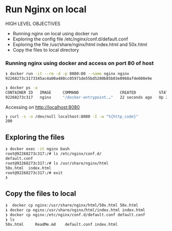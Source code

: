 # Run Nginx on local 

HIGH LEVEL OBJECTIVES 
- Running nginx on local using docker run
- Exploring the config file /etc/nginx/conf.d/default.conf
- Exploring the file /usr/share/nginx/html index.html and 50x.html
- Copy the files to local directory

### Running nginx using docker and access on port 80 of host

```bash
❯ docker run -it --rm -d -p 8080:80 --name nginx nginx
92268273c3173345ac4a00a480cc05971de55bd5280b85b03e0968af4e600e9e

❯ docker ps -a                                        
CONTAINER ID   IMAGE     COMMAND                  CREATED          STATUS          PORTS                  NAMES
92268273c317   nginx     "/docker-entrypoint.…"   22 seconds ago   Up 21 seconds   0.0.0.0:8080->80/tcp   nginx
```

Accessing on [http://localhost:8080](http://localhost:8080)

```bash
❯ curl -s -o /dev/null localhost:8080 -I -w "%{http_code}"
200
```

## Exploring the files

```bash
❯ docker exec -it nginx bash
root@92268273c317:/# ls /etc/nginx/conf.d/
default.conf
root@92268273c317:/# ls /usr/share/nginx/html
50x.html  index.html
root@92268273c317:/# exit
❯ 
```

## Copy the files to local

```bash
❯  docker cp nginx:/usr/share/nginx/html/50x.html 50x.html
❯ docker cp nginx:/usr/share/nginx/html/index.html index.html 
❯ docker cp nginx:/etc/nginx/conf.d/default.conf default.conf 
❯ ls
50x.html     ReadMe.md    default.conf index.html
```

